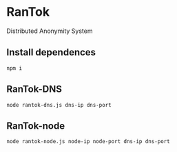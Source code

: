 # RanTok
Distributed Anonymity System

## Install dependences

```npm i```

## RanTok-DNS

```node rantok-dns.js dns-ip dns-port```

## RanTok-node

```node rantok-node.js node-ip node-port dns-ip dns-port```
